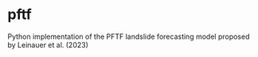 # pftf
Python implementation of the PFTF landslide forecasting model proposed by Leinauer et al. (2023)
